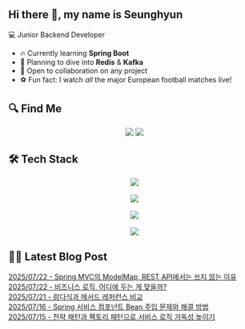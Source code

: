 

## Hi there 👋, my name is Seunghyun

💻 Junior Backend Developer

- 🔥 Currently learning **Spring Boot**
- 🌊 Planning to dive into **Redis** & **Kafka**
- 🤝 Open to collaboration on any project
- ⚽ Fun fact: I watch *all* the major European football matches live!

## 🔍 Find Me

<p align="center">
  <a href="https://cojoop.tistory.com"><img src="https://img.shields.io/badge/Tech Blog-000000?style=for-the-badge&logo=tistory&logoColor=white&link=https://winn-dev.tistory.com/"/></a>
  <a href="mailto:tmdgus8779@gmail.com"><img src="https://img.shields.io/badge/Gmail-d14836?style=for-the-badge&logo=Gmail&logoColor=white&link=mailto:tmdgus8779@gmail.com"/></a>
</p>

## 🛠️ Tech Stack

<div align="center">
  <img src="https://go-skill-icons.vercel.app/api/icons?i=html,css,bootstrap,js,jquery" />
</div>
&nbsp;
<div align="center">
  <img src="https://go-skill-icons.vercel.app/api/icons?i=py,java,flask,spring,mysql,oracle" />
</div>
&nbsp;
<div align="center">
  <img src="https://skillicons.dev/icons?i=docker,git,github,ubuntu" />
</div>
&nbsp;
<div align="center">
  <img src="https://go-skill-icons.vercel.app/api/icons?i=dbeaver,eclipse,idea,vscode,vim,postman" />
</div>

## ✍🏻 Latest Blog Post

[2025/07/22 - Spring MVC의 ModelMap, REST API에서는 쓰지 않는 이유](https://cojoop.tistory.com/entry/Spring-MVC%EC%9D%98-ModelMap-REST-API%EC%97%90%EC%84%9C%EB%8A%94-%EC%93%B0%EC%A7%80-%EC%95%8A%EB%8A%94-%EC%9D%B4%EC%9C%A0) <br/>
[2025/07/22 - 비즈니스 로직, 어디에 두는 게 맞을까?](https://cojoop.tistory.com/entry/%EB%B9%84%EC%A6%88%EB%8B%88%EC%8A%A4-%EB%A1%9C%EC%A7%81-%EC%96%B4%EB%94%94%EC%97%90-%EB%91%90%EB%8A%94-%EA%B2%8C-%EB%A7%9E%EC%9D%84%EA%B9%8C) <br/>
[2025/07/21 - 람다식과 메서드 레퍼런스 비교](https://cojoop.tistory.com/entry/%EB%9E%8C%EB%8B%A4%EC%8B%9D%EA%B3%BC-%EB%A9%94%EC%84%9C%EB%93%9C-%EB%A0%88%ED%8D%BC%EB%9F%B0%EC%8A%A4-%EB%B9%84%EA%B5%90) <br/>
[2025/07/16 - Spring 서비스 컴포넌트 Bean 주입 문제와 해결 방법](https://cojoop.tistory.com/entry/Spring-%EC%84%9C%EB%B9%84%EC%8A%A4-%EC%BB%B4%ED%8F%AC%EB%84%8C%ED%8A%B8-Bean-%EC%A3%BC%EC%9E%85-%EB%AC%B8%EC%A0%9C%EC%99%80-%ED%95%B4%EA%B2%B0-%EB%B0%A9%EB%B2%95) <br/>
[2025/07/15 - 전략 패턴과 팩토리 패턴으로 서비스 로직 가독성 높이기](https://cojoop.tistory.com/entry/%EC%A0%84%EB%9E%B5-%ED%8C%A8%ED%84%B4%EA%B3%BC-%ED%8C%A9%ED%86%A0%EB%A6%AC-%ED%8C%A8%ED%84%B4%EC%9C%BC%EB%A1%9C-%EC%84%9C%EB%B9%84%EC%8A%A4-%EB%A1%9C%EC%A7%81-%EA%B0%80%EB%8F%85%EC%84%B1-%EB%86%92%EC%9D%B4%EA%B8%B0) <br/>

